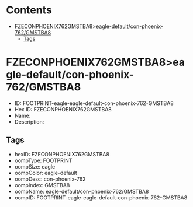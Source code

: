 



Contents
========

* [FZECONPHOENIX762GMSTBA8>eagle-default/con-phoenix-762/GMSTBA8](#fzeconphoenix762gmstba8eagle-defaultcon-phoenix-762gmstba8)
	* [Tags](#tags)

# FZECONPHOENIX762GMSTBA8>eagle-default/con-phoenix-762/GMSTBA8

- ID: FOOTPRINT-eagle-eagle-default-con-phoenix-762-GMSTBA8
- Hex ID: FZECONPHOENIX762GMSTBA8
- Name: 
- Description: 

## Tags

- hexID: FZECONPHOENIX762GMSTBA8
- oompType: FOOTPRINT
- oompSize: eagle
- oompColor: eagle-default
- oompDesc: con-phoenix-762
- oompIndex: GMSTBA8
- oompName: eagle-default/con-phoenix-762/GMSTBA8
- oompID: FOOTPRINT-eagle-eagle-default-con-phoenix-762-GMSTBA8
